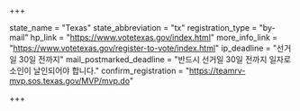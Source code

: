 +++

state_name = "Texas"
state_abbreviation = "tx"
registration_type = "by-mail"
hp_link = "https://www.votetexas.gov/index.html"
more_info_link = "https://www.votetexas.gov/register-to-vote/index.html"
ip_deadline = "선거일 30일 전까지"
mail_postmarked_deadline = "반드시 선거일 30일 전까지 일자로 소인이 날인되어야 합니다."
confirm_registration = "https://teamrv-mvp.sos.texas.gov/MVP/mvp.do"

+++